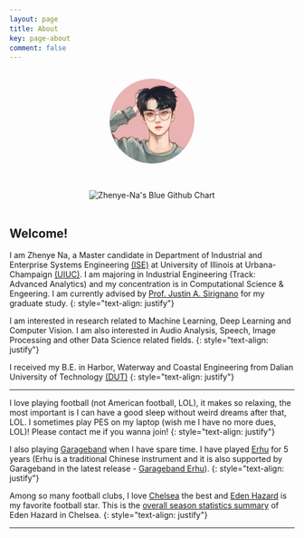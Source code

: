 ```yaml
---
layout: page
title: About
key: page-about
comment: false
---
```


<img src="https://github.com/Zhenye-Na/Zhenye-Na.github.io/blob/master/assets/images/avatar/avatar.jpg?raw=true" class="avatar" vspace="50" />
<br>
<div align="center">
<img src="http://ghchart.rshah.org/f94f54/Zhenye-Na" alt="Zhenye-Na's Blue Github Chart" />
<br><br>
</div>
 

## Welcome!

I am Zhenye Na, a Master candidate in Department of Industrial and Enterprise Systems Engineering [(ISE)](https://ise.illinois.edu/) at University of Illinois at Urbana-Champaign [(UIUC)](http://illinois.edu/). I am majoring in Industrial Engineering (Track: Advanced Analytics) and my concentration is in Computational Science & Engeering. I am currently advised by [Prof. Justin A. Sirignano](http://jasirign.github.io/) for my graduate study.
{: style="text-align: justify"}

I am interested in research related to Machine Learning, Deep Learning and Computer Vision. I am also interested in Audio Analysis, Speech, Image Processing and other Data Science related fields.
{: style="text-align: justify"}

I received my B.E. in Harbor, Waterway and Coastal Engineering from Dalian University of Technology [(DUT)](http://en.dlut.edu.cn/)
{: style="text-align: justify"}

* * *

I love playing football (not American football, LOL), it makes so relaxing, the most important is I can have a good sleep without weird dreams after that, LOL. I sometimes play PES on my laptop (wish me I have no more dues, LOL)! Please contact me if you wanna join!
{: style="text-align: justify"}

I also playing [Garageband](https://www.apple.com/ios/garageband/) when I have spare time. I have played [Erhu](https://en.wikipedia.org/wiki/Erhu) for 5 years (Erhu is a traditional Chinese instrument and it is also supported by Garageband in the latest release - [Garageband Erhu](https://support.apple.com/kb/PH24855?viewlocale=en_HK&locale=en_HK)).
{: style="text-align: justify"}

Among so many football clubs, I love [Chelsea](http://www.chelseafc.com/) the best and [Eden Hazard](https://en.wikipedia.org/wiki/Eden_Hazard) is my favorite football star. This is the [overall season statistics summary](http://www.chelseafc.com/teams/first-team/eden-hazard.html) of Eden Hazard in Chelsea.
{: style="text-align: justify"}

* * *

<style>
<!--img.center {
    display: block;
    margin: 0 auto;
}-->

img.avatar {
    border-radius: 50%;
    display: block;
    margin: 30px auto;
    width: 150px;
}

.tags {
    <!--list-style: none;-->
    padding: 0 0 25px 0;
    <!--text-align: center;-->
    font-size: 15px;
    word-spacing: 30px;
}

a:hover {
    text-decoration: none;
}

</style>
